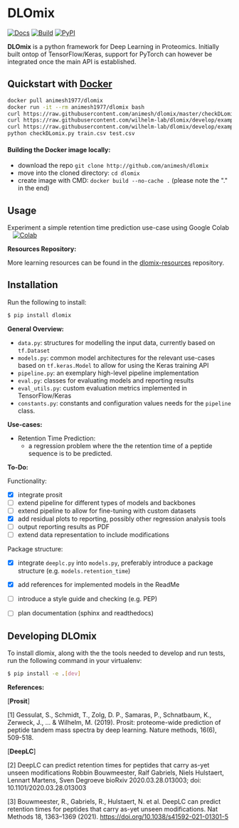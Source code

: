 # DLOmix

[![Docs](https://readthedocs.org/projects/docs/badge/?version=latest)](https://dlomix.readthedocs.io/en/latest/?badge=latest)
[![Build](https://github.com/wilhelm-lab/dlomix/actions/workflows/build.yaml/badge.svg)](https://github.com/wilhelm-lab/dlomix/actions/workflows/build.yaml)
[![PyPI](https://github.com/wilhelm-lab/dlomix/actions/workflows/pypi.yaml/badge.svg)](https://github.com/wilhelm-lab/dlomix/actions/workflows/pypi.yaml)

**DLOmix** is a python framework for Deep Learning in Proteomics. Initially built ontop of TensorFlow/Keras, support for PyTorch can however be integrated once the main API is established.

## Quickstart with [Docker](https://docs.docker.com/get-docker/) 
```bash
docker pull animesh1977/dlomix
docker run -it --rm animesh1977/dlomix bash
curl https://raw.githubusercontent.com/animesh/dlomix/master/checkDLomix.py > checkDLomix.py
curl https://raw.githubusercontent.com/wilhelm-lab/dlomix/develop/example_dataset/proteomTools_train_val.csv > train.csv
curl https://raw.githubusercontent.com/wilhelm-lab/dlomix/develop/example_dataset/proteomTools_test.csv > test.csv
python checkDLomix.py train.csv test.csv

```

#### Building the Docker image locally:
- download the repo `git clone http://github.com/animesh/dlomix`
- move into the cloned directory: `cd dlomix`
- create image with CMD:  `docker build --no-cache .` (please note the "." in the end)


## Usage
Experiment a simple retention time prediction use-case using Google Colab &nbsp;&nbsp; [![Colab](https://colab.research.google.com/assets/colab-badge.svg)](https://colab.research.google.com/github/wilhelm-lab/dlomix/blob/develop/notebooks/Example_RTModel_Walkthrough_colab.ipynb)

**Resources Repository:**

More learning resources can be found in the [dlomix-resources](https://github.com/wilhelm-lab/dlomix-resources) repository.

## Installation
Run the following to install:
```bash
$ pip install dlomix
``` 

**General Overview:**
- `data.py`: structures for modelling the input data, currently based on `tf.Dataset`
- `models.py`: common model architectures for the relevant use-cases based on `tf.keras.Model` to allow for using the Keras training API
- `pipeline.py`: an exemplary high-level pipeline implementation
-  `eval.py`: classes for evaluating models and reporting results
-  `eval_utils.py`: custom evaluation metrics implemented in TensorFlow/Keras
-  `constants.py`: constants and configuration values needs for the `pipeline` class.



**Use-cases:**

- Retention Time Prediction: 
    - a regression problem where the the retention time of a peptide sequence is to be predicted. 



**To-Do:**

Functionality:
- [X] integrate prosit
- [ ] extend pipeline for different types of models and backbones
- [ ] extend pipeline to allow for fine-tuning with custom datasets
- [X] add residual plots to reporting, possibly other regression analysis tools
- [ ] output reporting results as PDF
- [ ] extend data representation to include modifications

Package structure:

- [X] integrate `deeplc.py` into `models.py`, preferably introduce a package structure (e.g. `models.retention_time`)
- [X] add references for implemented models in the ReadMe
- [ ] introduce a style guide and checking (e.g. PEP)
- [ ] plan documentation (sphinx and readthedocs)


## Developing DLOmix
To install dlomix, along with the the tools needed to develop and run tests, run the following command in your virtualenv:
```bash
$ pip install -e .[dev]
```


**References:**

[**Prosit**]

[1] Gessulat, S., Schmidt, T., Zolg, D. P., Samaras, P., Schnatbaum, K., Zerweck, J., ... & Wilhelm, M. (2019). Prosit: proteome-wide prediction of peptide tandem mass spectra by deep learning. Nature methods, 16(6), 509-518.

[**DeepLC**]

[2] DeepLC can predict retention times for peptides that carry as-yet unseen modifications
Robbin Bouwmeester, Ralf Gabriels, Niels Hulstaert, Lennart Martens, Sven Degroeve
bioRxiv 2020.03.28.013003; doi: 10.1101/2020.03.28.013003

[3] Bouwmeester, R., Gabriels, R., Hulstaert, N. et al. DeepLC can predict retention times for peptides that carry as-yet unseen modifications. Nat Methods 18, 1363–1369 (2021). https://doi.org/10.1038/s41592-021-01301-5
 
